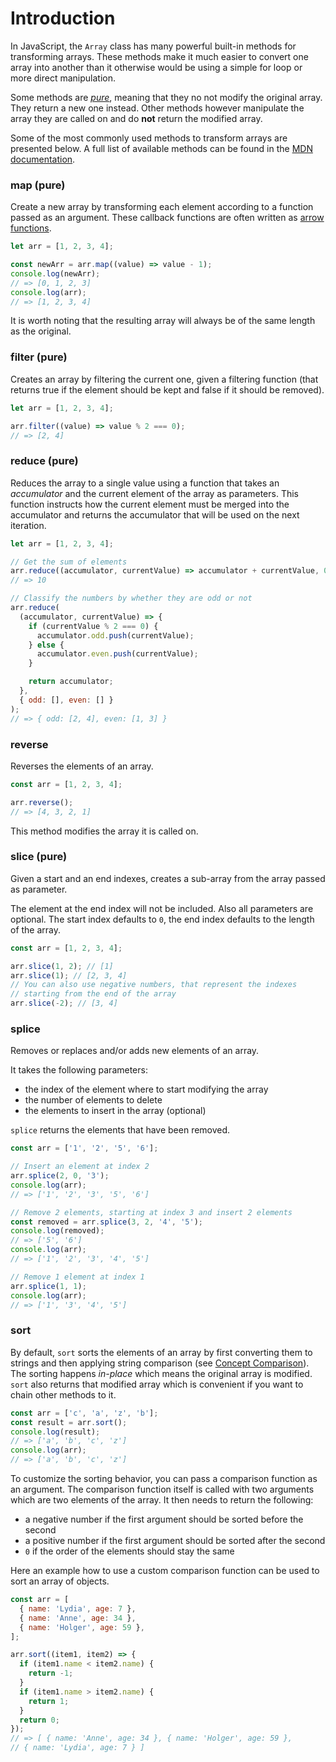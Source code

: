 # Introduction

In JavaScript, the `Array` class has many powerful built-in methods for transforming arrays.
These methods make it much easier to convert one array into another than it otherwise would be using a simple for loop or more direct manipulation.

Some methods are [_pure_][pure-function-definition], meaning that they no not modify the original array.
They return a new one instead.
Other methods however manipulate the array they are called on and do **not** return the modified array.

Some of the most commonly used methods to transform arrays are presented below.
A full list of available methods can be found in the [MDN documentation][array-methods].

### map (pure)

Create a new array by transforming each element according to a function passed as an argument.
These callback functions are often written as [arrow functions][concept-arrow-functions].

```javascript
let arr = [1, 2, 3, 4];

const newArr = arr.map((value) => value - 1);
console.log(newArr);
// => [0, 1, 2, 3]
console.log(arr);
// => [1, 2, 3, 4]
```

It is worth noting that the resulting array will always be of the same length as the original.

### filter (pure)

Creates an array by filtering the current one, given a filtering function (that returns true if the element should be kept and false if it should be removed).

```javascript
let arr = [1, 2, 3, 4];

arr.filter((value) => value % 2 === 0);
// => [2, 4]
```

### reduce (pure)

Reduces the array to a single value using a function that takes an _accumulator_ and the current element of the array as parameters.
This function instructs how the current element must be merged into the accumulator and returns the accumulator that will be used on the next iteration.

```javascript
let arr = [1, 2, 3, 4];

// Get the sum of elements
arr.reduce((accumulator, currentValue) => accumulator + currentValue, 0);
// => 10

// Classify the numbers by whether they are odd or not
arr.reduce(
  (accumulator, currentValue) => {
    if (currentValue % 2 === 0) {
      accumulator.odd.push(currentValue);
    } else {
      accumulator.even.push(currentValue);
    }

    return accumulator;
  },
  { odd: [], even: [] }
);
// => { odd: [2, 4], even: [1, 3] }
```

### reverse

Reverses the elements of an array.

```javascript
const arr = [1, 2, 3, 4];

arr.reverse();
// => [4, 3, 2, 1]
```

This method modifies the array it is called on.

### slice (pure)

Given a start and an end indexes, creates a sub-array from the array passed as parameter.

The element at the end index will not be included.
Also all parameters are optional.
The start index defaults to `0`, the end index defaults to the length of the array.

```javascript
const arr = [1, 2, 3, 4];

arr.slice(1, 2); // [1]
arr.slice(1); // [2, 3, 4]
// You can also use negative numbers, that represent the indexes
// starting from the end of the array
arr.slice(-2); // [3, 4]
```

### splice

Removes or replaces and/or adds new elements of an array.

It takes the following parameters:

- the index of the element where to start modifying the array
- the number of elements to delete
- the elements to insert in the array (optional)

`splice` returns the elements that have been removed.

```javascript
const arr = ['1', '2', '5', '6'];

// Insert an element at index 2
arr.splice(2, 0, '3');
console.log(arr);
// => ['1', '2', '3', '5', '6']

// Remove 2 elements, starting at index 3 and insert 2 elements
const removed = arr.splice(3, 2, '4', '5');
console.log(removed);
// => ['5', '6']
console.log(arr);
// => ['1', '2', '3', '4', '5']

// Remove 1 element at index 1
arr.splice(1, 1);
console.log(arr);
// => ['1', '3', '4', '5']
```

### sort

By default, `sort` sorts the elements of an array by first converting them to strings and then applying string comparison (see [Concept Comparison][concept-comparison]).
The sorting happens _in-place_ which means the original array is modified.
`sort` also returns that modified array which is convenient if you want to chain other methods to it.

```javascript
const arr = ['c', 'a', 'z', 'b'];
const result = arr.sort();
console.log(result);
// => ['a', 'b', 'c', 'z']
console.log(arr);
// => ['a', 'b', 'c', 'z']
```

To customize the sorting behavior, you can pass a comparison function as an argument.
The comparison function itself is called with two arguments which are two elements of the array.
It then needs to return the following:

- a negative number if the first argument should be sorted before the second
- a positive number if the first argument should be sorted after the second
- `0` if the order of the elements should stay the same

Here an example how to use a custom comparison function can be used to sort an array of objects.

```javascript
const arr = [
  { name: 'Lydia', age: 7 },
  { name: 'Anne', age: 34 },
  { name: 'Holger', age: 59 },
];

arr.sort((item1, item2) => {
  if (item1.name < item2.name) {
    return -1;
  }
  if (item1.name > item2.name) {
    return 1;
  }
  return 0;
});
// => [ { name: 'Anne', age: 34 }, { name: 'Holger', age: 59 },
// { name: 'Lydia', age: 7 } ]
```

[pure-function-definition]: https://en.wikipedia.org/wiki/Pure_function
[array-methods]: https://developer.mozilla.org/en-US/docs/Web/JavaScript/Reference/Global_Objects/Array#instance_methods
[concept-arrow-functions]: /tracks/javascript/concepts/arrow-functions
[concept-comparison]: /tracks/javascript/concepts/comparison
